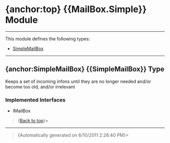 # {anchor:top} {{MailBox.Simple}} Module
----
This module defines the following types:
* [SimpleMailBox](MailBox.Simple-Module#SimpleMailBox)
----
## {anchor:SimpleMailBox} {{SimpleMailBox}} Type
Keeps a set of incoming infons until they are no longer needed and/or become too old, and/or irrelevant

### Implemented Interfaces
* IMailBox
>{[Back to top](#top)}>
----
>{Automatically generated on 6/10/2011 2:28:40 PM}>
